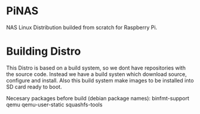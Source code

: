 PiNAS
=====

NAS Linux Distribution builded from scratch for Raspberry Pi.


Building Distro
===============
This Distro is based on a build system, so we dont have repositories with the source code. Instead we have a build systen which download source, configure and install. Also this build system make images to be installed into SD card ready to boot.

Necesary packages before build (debian package names): binfmt-support qemu qemu-user-static squashfs-tools
